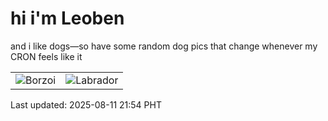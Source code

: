 # hi i'm Leoben

and i like dogs—so have some random dog pics that change whenever my CRON feels like it

|  |  |
|--------|----------|
| ![Borzoi](https://random-dog-vercel.vercel.app/api/random-borzoi?v=1754920482) | ![Labrador](https://random-dog-vercel.vercel.app/api/random-labrador?v=1754920482) |

Last updated: 2025-08-11 21:54 PHT
